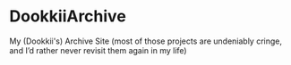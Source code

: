 # DookkiiArchive
My (Dookkii's) Archive Site (most of those projects are undeniably cringe, and I’d rather never revisit them again in my life)
